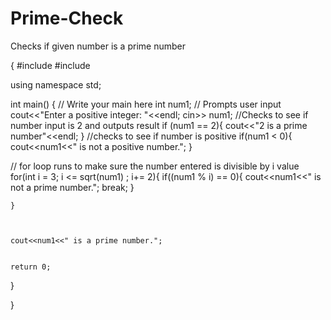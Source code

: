 # Prime-Check
Checks if given number is a prime number


{
#include <iostream>
#include <cmath>

using namespace std;

int main() {
    // Write your main here
    int num1;
// Prompts user input
    cout<<"Enter a positive integer: "<<endl;
    cin>> num1;
//Checks to see if number input is 2 and outputs result
    if (num1 == 2){
      cout<<"2 is a prime number"<<endl;
    }
//checks to see if number is positive
    if(num1 < 0){
      cout<<num1<<" is not a positive number.";
    }

// for loop runs to make sure the number entered is divisible by i value
    for(int i = 3; i <= sqrt(num1) ; i+= 2){
      if((num1 % i) == 0){
        cout<<num1<<" is not a prime number.";
        break;
      }



    }



    cout<<num1<<" is a prime number.";


    return 0;
}

}
